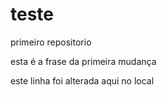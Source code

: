 # teste
 primeiro repositorio

 esta é a frase da primeira mudança

 este linha foi alterada aqui no local
